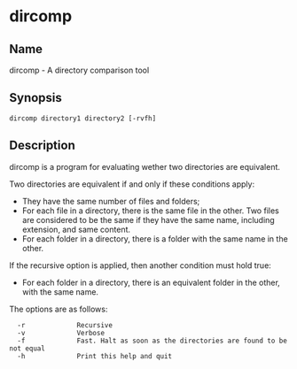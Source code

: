 # dircomp
## Name
dircomp - A directory comparison tool

## Synopsis
`dircomp directory1 directory2 [-rvfh]`

## Description
dircomp is a program for evaluating wether two directories are equivalent.

Two directories are equivalent if and only if these conditions apply:
* They have the same number of files and folders;
* For each file in a directory, there is the same file in the other. Two files are considered to be the same 
if they have the same name, including extension, and same content.
* For each folder in a directory, there is a folder with the same name in the other.

If the recursive option is applied, then another condition must hold true:
* For each folder in a directory, there is an equivalent folder in the other, with the same name.

The options are as follows:
```
  -r             Recursive
  -v             Verbose
  -f             Fast. Halt as soon as the directories are found to be not equal             
  -h             Print this help and quit
```
